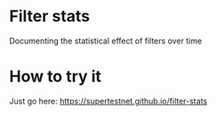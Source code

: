 # Filter stats
Documenting the statistical effect of filters over time

# How to try it
Just go here: https://supertestnet.github.io/filter-stats
